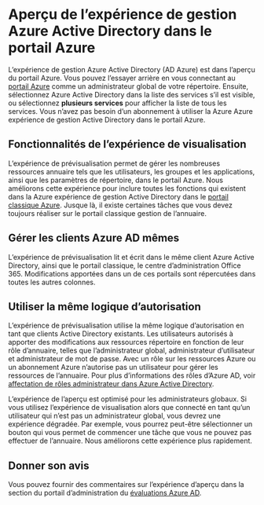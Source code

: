<properties
    pageTitle="Explicateur de preview Azure Active Directory | Microsoft Azure"
    description="Rubrique explique la différence entre Azure Active Directory dans le portail classique et l’aperçu Azure Active Directory dans le portail Azure."
    services="active-directory"
    documentationCenter=""
    authors="curtand"
    manager="femila"
    editor=""/>

<tags
    ms.service="active-directory"
    ms.workload="identity"
    ms.tgt_pltfrm="na"
    ms.devlang="na"
    ms.topic="article"
    ms.date="09/12/2016"
    ms.author="curtand"/>


# <a name="preview-of-the-azure-active-directory-management-experience-in-the-azure-portal"></a>Aperçu de l’expérience de gestion Azure Active Directory dans le portail Azure

L’expérience de gestion Azure Active Directory (AD Azure) est dans l’aperçu du portail Azure. Vous pouvez l’essayer arrière en vous connectant au [portail Azure](https://portal.azure.com) comme un administrateur global de votre répertoire. Ensuite, sélectionnez Azure Active Directory dans la liste des services s’il est visible, ou sélectionnez **plusieurs services** pour afficher la liste de tous les services. Vous n’avez pas besoin d’un abonnement à utiliser la Azure Azure expérience de gestion Active Directory dans le portail Azure.


## <a name="capabilities-of-the-preview-experience"></a>Fonctionnalités de l’expérience de visualisation

L’expérience de prévisualisation permet de gérer les nombreuses ressources annuaire tels que les utilisateurs, les groupes et les applications, ainsi que les paramètres de répertoire, dans le portail Azure. Nous améliorons cette expérience pour inclure toutes les fonctions qui existent dans la Azure expérience de gestion Active Directory dans le [portail classique Azure](https://manage.windowsazure.com). Jusque là, il existe certaines tâches que vous devez toujours réaliser sur le portail classique gestion de l’annuaire.

## <a name="manage-the-same-azure-ad-tenants"></a>Gérer les clients Azure AD mêmes

L’expérience de prévisualisation lit et écrit dans le même client Azure Active Directory, ainsi que le portail classique, le centre d’administration Office 365. Modifications apportées dans un de ces portails sont répercutées dans toutes les autres colonnes.

## <a name="use-the-same-authorization-logic"></a>Utiliser la même logique d’autorisation

L’expérience de prévisualisation utilise la même logique d’autorisation en tant que clients Active Directory existants. Les utilisateurs autorisés à apporter des modifications aux ressources répertoire en fonction de leur rôle d’annuaire, telles que l’administrateur global, administrateur d’utilisateur et administrateur de mot de passe. Avec un rôle sur les ressources Azure ou un abonnement Azure n’autorise pas un utilisateur pour gérer les ressources de l’annuaire. Pour plus d’informations des rôles d’Azure AD, voir [affectation de rôles administrateur dans Azure Active Directory](active-directory-assign-admin-roles.md). 

L’expérience de l’aperçu est optimisé pour les administrateurs globaux. Si vous utilisez l’expérience de visualisation alors que connecté en tant qu’un utilisateur qui n’est pas un administrateur global, vous devrez une expérience dégradée. Par exemple, vous pourrez peut-être sélectionner un bouton qui vous permet de commencer une tâche que vous ne pouvez pas effectuer de l’annuaire. Nous améliorons cette expérience plus rapidement.
 
## <a name="tell-us-what-you-think"></a>Donner son avis

Vous pouvez fournir des commentaires sur l’expérience d’aperçu dans la section du portail d’administration du [évaluations Azure AD](https://social.msdn.microsoft.com/Forums/home?forum=WindowsAzureAD&filter=alltypes&sort=lastpostdesc).
